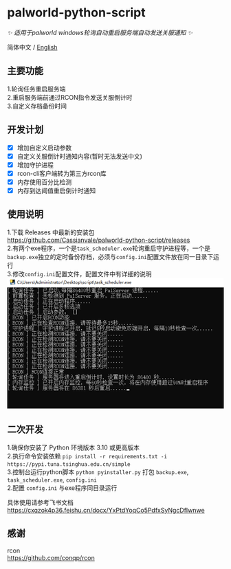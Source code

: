 # palworld-python-script  

_✨ 适用于palworld windows轮询自动重启服务端自动发送关服通知 ✨_  

简体中文 / [English](./README_EN.md)  

## 主要功能  

1.轮询任务重启服务端  
2.重启服务端前通过RCON指令发送关服倒计时  
3.自定义存档备份时间  

## 开发计划  

- [x] 增加自定义启动参数  
- [x] 自定义关服倒计时通知内容(暂时无法发送中文)  
- [x] 增加守护进程  
- [x] rcon-cli客户端转为第三方rcon库  
- [x] 内存使用百分比检测
- [x] 内存到达阈值重启倒计时通知

## 使用说明  

1.下载 Releases 中最新的安装包  
https://github.com/Cassianvale/palworld-python-script/releases  
2.有两个exe程序，一个是`task_scheduler.exe`轮询重启守护进程等，一个是`backup.exe`独立的定时备份存档，必须与`config.ini`配置文件放在同一目录下运行  
3.修改`config.ini`配置文件，配置文件中有详细的说明  
![img.png](data/img.png)

## 二次开发  

1.确保你安装了 Python 环境版本 3.10 或更高版本  
2.执行命令安装依赖 `pip install -r requirements.txt -i https://pypi.tuna.tsinghua.edu.cn/simple`  
3.控制台运行python脚本 `python pyinstaller.py` 打包 `backup.exe`, `task_scheduler.exe`, `config.ini`  
2.配置 `config.ini` 与exe程序同目录运行  

具体使用请参考飞书文档  
https://cxqzok4p36.feishu.cn/docx/YxPtdYoqCo5PdfxSyNgcDfIwnwe  

## 感谢  
rcon  
https://github.com/conqp/rcon  